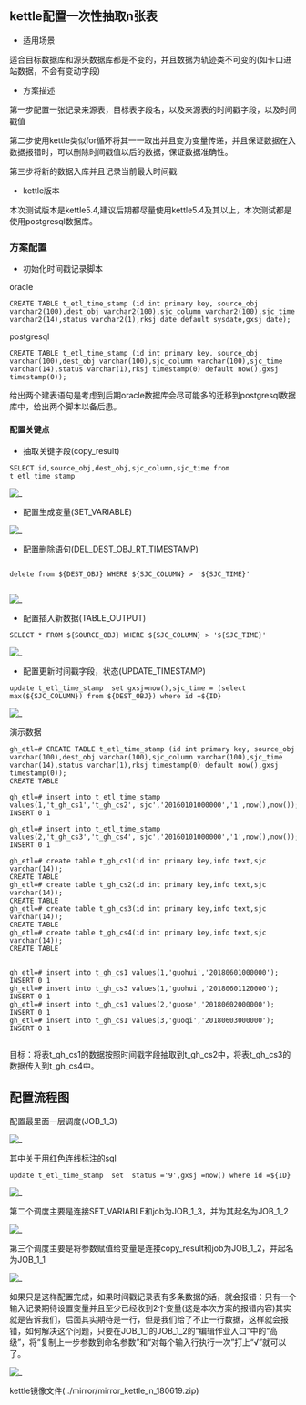 ﻿## kettle配置一次性抽取n张表

- 适用场景

适合目标数据库和源头数据库都是不变的，并且数据为轨迹类不可变的(如卡口进站数据，不会有变动字段)


- 方案描述

第一步配置一张记录来源表，目标表字段名，以及来源表的时间戳字段，以及时间戳值

第二步使用kettle类似for循环将其一一取出并且变为变量传递，并且保证数据在入数据报错时，可以删除时间戳值以后的数据，保证数据准确性。

第三步将新的数据入库并且记录当前最大时间戳


- kettle版本

本次测试版本是kettle5.4,建议后期都尽量使用kettle5.4及其以上，本次测试都是使用postgresql数据库。

### 方案配置


- 初始化时间戳记录脚本

oracle

```
CREATE TABLE t_etl_time_stamp (id int primary key, source_obj varchar2(100),dest_obj varchar2(100),sjc_column varchar2(100),sjc_time varchar2(14),status varchar2(1),rksj date default sysdate,gxsj date);
```
postgresql

```
CREATE TABLE t_etl_time_stamp (id int primary key, source_obj varchar(100),dest_obj varchar(100),sjc_column varchar(100),sjc_time varchar(14),status varchar(1),rksj timestamp(0) default now(),gxsj timestamp(0));

```

给出两个建表语句是考虑到后期oracle数据库会尽可能多的迁移到postgresql数据库中，给出两个脚本以备后患。


#### 配置关键点

- 抽取关键字段(copy_result)


```
SELECT id,source_obj,dest_obj,sjc_column,sjc_time from t_etl_time_stamp

```

![_](../img_src/kettle_n_2.png)  


- 配置生成变量(SET_VARIABLE)


![_](../img_src/kettle_n_3.png)  

- 配置删除语句(DEL_DEST_OBJ_RT_TIMESTAMP)

```

delete from ${DEST_OBJ} WHERE ${SJC_COLUMN} > '${SJC_TIME}'


```

![_](../img_src/kettle_n_1.png)  


- 配置插入新数据(TABLE_OUTPUT)


```
SELECT * FROM ${SOURCE_OBJ} WHERE ${SJC_COLUMN} > '${SJC_TIME}'

```
![_](../img_src/kettle_n_4.png)  


- 配置更新时间戳字段，状态(UPDATE_TIMESTAMP)


```
update t_etl_time_stamp  set gxsj=now(),sjc_time = (select max(${SJC_COLUMN}) from ${DEST_OBJ}) where id =${ID}

```
![_](../img_src/kettle_n_5.png)  


演示数据

```
gh_etl=# CREATE TABLE t_etl_time_stamp (id int primary key, source_obj varchar(100),dest_obj varchar(100),sjc_column varchar(100),sjc_time varchar(14),status varchar(1),rksj timestamp(0) default now(),gxsj timestamp(0));
CREATE TABLE

gh_etl=# insert into t_etl_time_stamp values(1,'t_gh_cs1','t_gh_cs2','sjc','20160101000000','1',now(),now());
INSERT 0 1

gh_etl=# insert into t_etl_time_stamp values(2,'t_gh_cs3','t_gh_cs4','sjc','20160101000000','1',now(),now());
INSERT 0 1

gh_etl=# create table t_gh_cs1(id int primary key,info text,sjc varchar(14));
CREATE TABLE
gh_etl=# create table t_gh_cs2(id int primary key,info text,sjc varchar(14));
CREATE TABLE
gh_etl=# create table t_gh_cs3(id int primary key,info text,sjc varchar(14));
CREATE TABLE
gh_etl=# create table t_gh_cs4(id int primary key,info text,sjc varchar(14));
CREATE TABLE


gh_etl=# insert into t_gh_cs1 values(1,'guohui','20180601000000');
INSERT 0 1
gh_etl=# insert into t_gh_cs3 values(1,'guohui','20180601120000');
INSERT 0 1
gh_etl=# insert into t_gh_cs1 values(2,'guose','20180602000000');
INSERT 0 1
gh_etl=# insert into t_gh_cs1 values(3,'guoqi','20180603000000');
INSERT 0 1


```
目标：将表t_gh_cs1的数据按照时间戳字段抽取到t_gh_cs2中，将表t_gh_cs3的数据传入到t_gh_cs4中。


## 配置流程图


配置最里面一层调度(JOB_1_3)


![_](../img_src/kettle_n1_1.png)  

其中关于用红色连线标注的sql

```
update t_etl_time_stamp  set  status ='9',gxsj =now() where id =${ID}

```

![_](../img_src/kettle_n1_2.png)  


第二个调度主要是连接SET_VARIABLE和job为JOB_1_3，并为其起名为JOB_1_2

![_](../img_src/kettle_n1_3.png)  

第三个调度主要是将参数赋值给变量是连接copy_result和job为JOB_1_2，并起名为JOB_1_1

![_](../img_src/kettle_n1_4.png)  

如果只是这样配置完成，如果时间戳记录表有多条数据的话，就会报错：只有一个输入记录期待设置变量并且至少已经收到2个变量(这是本次方案的报错内容)其实就是告诉我们，后面其实期待是一行，但是我们给了不止一行数据，这样就会报错，如何解决这个问题，只要在JOB_1_1的JOB_1_2的“编辑作业入口”中的“高级”，将“复制上一步参数到命名参数”和“对每个输入行执行一次”打上“√”就可以了。

![_](../img_src/kettle_n1_51.png)  



kettle镜像文件(../mirror/mirror_kettle_n_180619.zip)